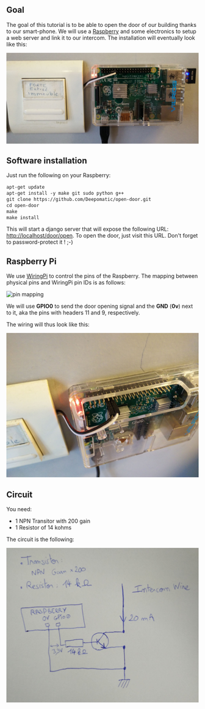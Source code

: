 ## Goal

The goal of this tutorial is to be able to open the door of our building thanks to our smart-phone. We will use a [Raspberry](https://www.raspberrypi.org/) and some electronics to setup a web server and link it to our intercom. The installation will eventually look like this:

![installation](install.jpg)

## Software installation

Just run the following on your Raspberry:
```
apt-get update
apt-get install -y make git sudo python g++
git clone https://github.com/Deepomatic/open-door.git
cd open-door
make
make install
```

This will start a django server that will expose the following URL: [http://localhost/door/open](http://localhost/door/open). To open the door, just visit this URL. Don't forget to password-protect it ! ;-)

## Raspberry Pi

We use [WiringPi](http://wiringpi.com/) to control the pins of the Raspberry. The mapping between physical pins and WiringPi pin IDs is as follows:

![pin mapping](http://wiringpi.com/wp-content/uploads/2013/03/gpio1.png)

We will use **GPIO0** to send the door opening signal and the **GND** (**0v**) next to it, aka the pins with headers 11 and 9, respectively.

The wiring will thus look like this:

![close-up](close_up.jpg)

## Circuit

You need:
- 1 NPN Transitor with 200 gain
- 1 Resistor of 14 kohms

The circuit is the following:

![circuit](circuit.jpg)
